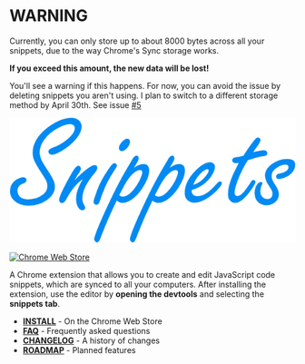 # WARNING

Currently, you can only store up to about 8000 bytes across all your snippets, due to the way Chrome's Sync storage works.

**If you exceed this amount, the new data will be lost!**

You'll see a warning if this happens. For now, you can avoid the issue by deleting snippets you aren't using. I plan to switch to a different storage method by April 30th. See issue [#5](https://github.com/SidneyNemzer/snippets/issues/5)

[![Snippets](images/logo-transparent.png)][chrome-web-store]

[![Chrome Web Store](https://img.shields.io/chrome-web-store/v/fakjeijchchmicjllnabpdkclfkpbiag.svg)][chrome-web-store]

A Chrome extension that allows you to create and edit JavaScript code snippets, which are synced to all your computers. After installing the extension, use the editor by **opening the devtools** and selecting the **snippets tab**.

* [**INSTALL**][chrome-web-store] - On the Chrome Web Store
* [**FAQ**](docs/faq.md) - Frequently asked questions
* [**CHANGELOG**](CHANGELOG.md) - A history of changes
* [**ROADMAP**](roadmap.md) - Planned features

[chrome-web-store]: https://chrome.google.com/webstore/detail/snippets/fakjeijchchmicjllnabpdkclfkpbiag
